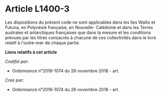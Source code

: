 # Article L1400-3

Les dispositions du présent code ne sont applicables dans les îles Wallis et Futuna, en Polynésie française, en Nouvelle-
Calédonie et dans les Terres australes et antarctiques françaises que dans la mesure et les conditions prévues par les titres
consacrés à chacune de ces collectivités dans le livre relatif à l'outre-mer de chaque partie.

**Liens relatifs à cet article**

_Codifié par_:

  - Ordonnance n°2018-1074 du 26 novembre 2018 - art.

_Créé par_:

  - Ordonnance n°2018-1074 du 26 novembre 2018 - art.
